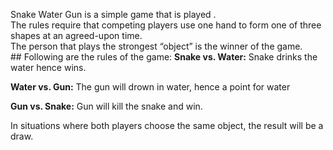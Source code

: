 Snake Water Gun is a simple game that is played .
<br>The rules require that competing players use one hand to form one of three shapes at an agreed-upon time. 
<br>The person that plays the strongest “object” is the winner of the game.
<br>## Following are the rules of the game:
**Snake vs. Water:** Snake drinks the water hence wins.

**Water vs. Gun:** The gun will drown in water, hence a point for water

**Gun vs. Snake:** Gun will kill the snake and win.

In situations where both players choose the same object, the result will be a draw.
